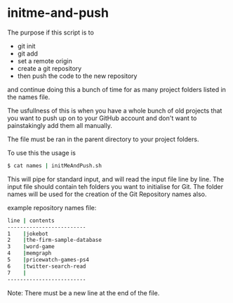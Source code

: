 # initme-and-push

The purpose if this script is to 
  - git init 
  - git add
  - set a remote origin 
  - create a git repository
  - then push the code to the new repository
  
  and continue doing this a bunch of time for as many project folders 
  listed in the names file.
  
  The usfullness of this is when you have a whole bunch of old projects that you want to push up on to your GitHub account and don't want to painstakingly add them all manually.  
  
The file must be ran in the parent directory to your project folders.

To use this the usage is 
```bash
$ cat names | initMeAndPush.sh
```
This will pipe for standard input, and will read the input file line by line.
The input file should contain teh folders you want to initialise for Git.
The folder names will be used for the creation of the Git Repository names also.

example repository names file:
```bash
line | contents
-------------------------
1    |jokebot
2    |the-firm-sample-database
3    |word-game
4    |memgraph
5    |pricewatch-games-ps4
6    |twitter-search-read
7    |
-------------------------
```
Note: There must be a new line at the end of the file.

